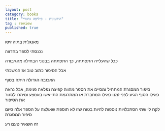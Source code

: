 ```yaml
---
layout: post
category: books
title: "הידעונית - פיליפה גרגורי"
tag : review
published: true
---
```

מאנגלית בתיה זיסו

נכנסתי לספר בחדווה

ככל שהעלייה התפתחה, כך התפתחה בבטני הבחילה מהגיבורה

אבל הסיפור כתוב טוב אז המשכתי

האכזבה הגדולה היתה בסוף

סיפור המסגרת המתחיל ומסיים את הספר מהווה קפיצה נפלאה פנימה, אבל נראה כאילו הסוף הגיע לפני זמנו כאילו המחברת או המתרגמת התייאשו באמצע ומיהרו לסגור את הסיפור

לקח לי שתי הסתכלויות נוספות להיות בטוח שזו לא תוספת שאולצה על הספר אלה סיום סיפור המסגרת

זה השאיר טעם רע
